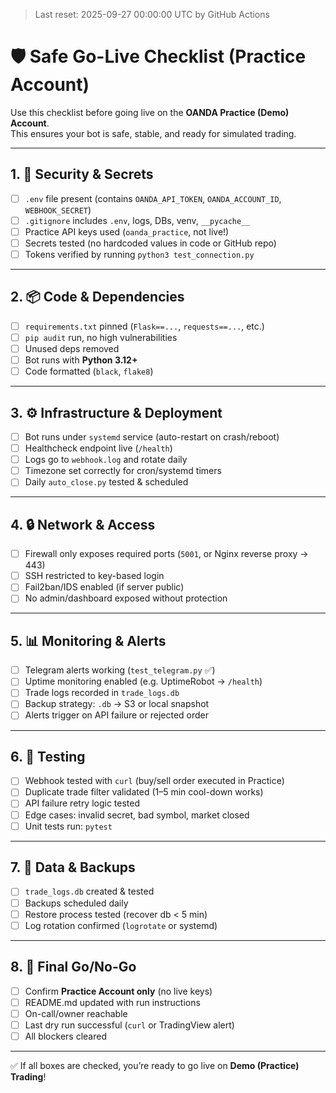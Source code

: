 > Last reset: 2025-09-27 00:00:00 UTC by GitHub Actions

# 🛡️ Safe Go-Live Checklist (Practice Account)

Use this checklist before going live on the **OANDA Practice (Demo) Account**.  
This ensures your bot is safe, stable, and ready for simulated trading.

---

## 1. 🔑 Security & Secrets
- [ ] `.env` file present (contains `OANDA_API_TOKEN`, `OANDA_ACCOUNT_ID`, `WEBHOOK_SECRET`)
- [ ] `.gitignore` includes `.env`, logs, DBs, venv, `__pycache__`
- [ ] Practice API keys used (`oanda_practice`, not live!)
- [ ] Secrets tested (no hardcoded values in code or GitHub repo)
- [ ] Tokens verified by running `python3 test_connection.py`

---

## 2. 📦 Code & Dependencies
- [ ] `requirements.txt` pinned (`Flask==...`, `requests==...`, etc.)
- [ ] `pip audit` run, no high vulnerabilities
- [ ] Unused deps removed
- [ ] Bot runs with **Python 3.12+**
- [ ] Code formatted (`black`, `flake8`)

---

## 3. ⚙️ Infrastructure & Deployment
- [ ] Bot runs under `systemd` service (auto-restart on crash/reboot)
- [ ] Healthcheck endpoint live (`/health`)
- [ ] Logs go to `webhook.log` and rotate daily
- [ ] Timezone set correctly for cron/systemd timers
- [ ] Daily `auto_close.py` tested & scheduled

---

## 4. 🔒 Network & Access
- [ ] Firewall only exposes required ports (`5001`, or Nginx reverse proxy → 443)
- [ ] SSH restricted to key-based login
- [ ] Fail2ban/IDS enabled (if server public)
- [ ] No admin/dashboard exposed without protection

---

## 5. 📊 Monitoring & Alerts
- [ ] Telegram alerts working (`test_telegram.py` ✅)
- [ ] Uptime monitoring enabled (e.g. UptimeRobot → `/health`)
- [ ] Trade logs recorded in `trade_logs.db`
- [ ] Backup strategy: `.db` → S3 or local snapshot
- [ ] Alerts trigger on API failure or rejected order

---

## 6. 🧪 Testing
- [ ] Webhook tested with `curl` (buy/sell order executed in Practice)
- [ ] Duplicate trade filter validated (1–5 min cool-down works)
- [ ] API failure retry logic tested
- [ ] Edge cases: invalid secret, bad symbol, market closed
- [ ] Unit tests run: `pytest`

---

## 7. 🧰 Data & Backups
- [ ] `trade_logs.db` created & tested
- [ ] Backups scheduled daily
- [ ] Restore process tested (recover db < 5 min)
- [ ] Log rotation confirmed (`logrotate` or systemd)

---

## 8. 🚀 Final Go/No-Go
- [ ] Confirm **Practice Account only** (no live keys)
- [ ] README.md updated with run instructions
- [ ] On-call/owner reachable
- [ ] Last dry run successful (`curl` or TradingView alert)
- [ ] All blockers cleared

---

✅ If all boxes are checked, you’re ready to go live on **Demo (Practice) Trading**!
